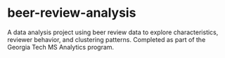 # beer-review-analysis
A data analysis project using beer review data to explore characteristics, reviewer behavior, and clustering patterns. Completed as part of the Georgia Tech MS Analytics program.
